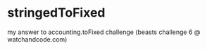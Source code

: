 # stringedToFixed
my answer to accounting.toFixed challenge (beasts challenge 6 @ watchandcode.com)
